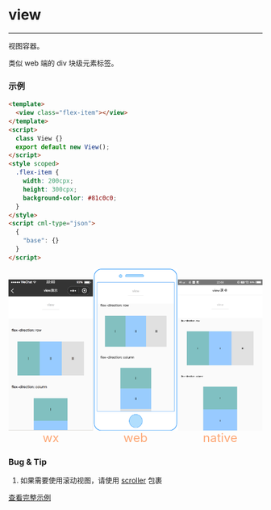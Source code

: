 # view

---

视图容器。

类似 web 端的 div 块级元素标签。

### 示例

```html
<template>
  <view class="flex-item"></view>
</template>
<script>
  class View {}
  export default new View();
</script>
<style scoped>
  .flex-item {
    width: 200cpx;
    height: 300cpx;
    background-color: #81c0c0;
  }
</style>
<script cml-type="json">
  {
    "base": {}
  }
</script>
```

<div style="display: flex;flex-direction: row;justify-content: space-around; align-items: flex-end;">
  <div style="display: flex;flex-direction: column;align-items: center;">
    <img src="../../../assets/view.png" width="200px" height="100%" />
    <text style="color: #fda775;font-size: 24px;">wx</text>
  </div>
  <div style="display: flex;flex-direction: column;align-items: center;">
    <img src="../../../assets/view_web.png" width="200px" height="100%"/>
    <text style="color: #fda775;font-size: 24px;">web</text>
  </div>
  <div style="display: flex;flex-direction: column;align-items: center;">
    <img src="../../../assets/view_weex.jpeg" width="200px" height="100%"/>
    <text style="color: #fda775;font-size: 24px;">native</text>
  </div>
</div>

### Bug & Tip

1. 如果需要使用滚动视图，请使用 [scroller](/component/base/layout/scroller.html) 包裹

[查看完整示例](/example/view.html)
